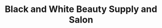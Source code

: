 ---
title: "Black and White Beauty Supply and Salon"
url: /murray/black-and-white-beauty-supply-and-salon/
shop: hairdresser
---